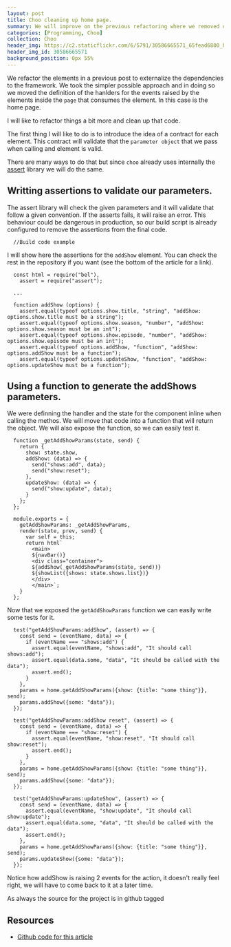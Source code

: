 ```yaml
---
layout: post
title: Choo cleaning up home page.
summary: We will improve on the previous refactoring where we removed dependencies on the framework.
categories: [Programming, Choo]
collection: Choo
header_img: https://c2.staticflickr.com/6/5791/30586665571_65fead6800_h.jpg
header_img_id: 30586665571
background_position: 0px 55%
---
```


We refactor the elements in a previous post to externalize the dependencies to the framework. We took the simpler possible approach and in doing so we moved the definition of the hanlders for the events raised by the elements inside the `page` that consumes the element.
In this case is the home page.

I will like to refactor things a bit more and clean up that code.

The first thing I will like to do is to introduce the idea of a contract for each element. This contract will validate that the `parameter object` that we pass when calling and element is valid.

There are many ways to do that but since `choo` already uses internally the [assert](https://www.npmjs.com/package/assert) library we will do the same.

## Writting assertions to validate our parameters.

The assert library will check the given parameters and it will validate that follow a given convention.
If the asserts fails, it will raise an error.
This behaviour could be dangerous in production, so our build script is already configured to remove the assertions from the final code.

```
  //Build code example
```

I will show here the assertions for the `addShow` element. You can check the rest in the repository if you want (see the bottom of the article for a link).

```
  const html = require("bel"),
    assert = require("assert");

  ...

  function addShow (options) {
    assert.equal(typeof options.show.title, "string", "addShow: options.show.title must be a string");
    assert.equal(typeof options.show.season, "number", "addShow: options.show.season must be an int");
    assert.equal(typeof options.show.episode, "number", "addShow: options.show.episode must be an int");
    assert.equal(typeof options.addShow, "function", "addShow: options.addShow must be a function");
    assert.equal(typeof options.updateShow, "function", "addShow: options.updateShow must be a function");
```

## Using a function to generate the addShows parameters.

We were definning the handler and the state for the component inline when calling the methos.
We will move that code into a function that will return the object.
We will also expose the function, so we can easily test it.

```
  function _getAddShowParams(state, send) {
    return {
      show: state.show,
      addShow: (data) => {
        send("shows:add", data);
        send("show:reset");
      },
      updateShow: (data) => {
        send("show:update", data);
      }
    };
  };

  module.exports = {
    getAddShowParams: _getAddShowParams,
    render(state, prev, send) {
      var self = this;
      return html`
        <main>
        ${navBar()}
        <div class="container">
        ${addShow(_getAddShowParams(state, send))}
        ${showList({shows: state.shows.list})}
        </div>
        </main>`;
    }
  };
```

Now that we exposed the `getAddShowParams` function we can easily write some tests for it.

```
  test("getAddShowParams:addShow", (assert) => {
    const send = (eventName, data) => {
      if (eventName === "shows:add") {
        assert.equal(eventName, "shows:add", "It should call shows:add");
        assert.equal(data.some, "data", "It should be called with the data");
        assert.end();
      }
    },
    params = home.getAddShowParams({show: {title: "some thing"}}, send);
    params.addShow({some: "data"});
  });

  test("getAddShowParams:addShow reset", (assert) => {
    const send = (eventName, data) => {
      if (eventName === "show:reset") {
        assert.equal(eventName, "show:reset", "It should call show:reset");
        assert.end();
      }
    },
    params = home.getAddShowParams({show: {title: "some thing"}}, send);
    params.addShow({some: "data"});
  });

  test("getAddShowParams:updateShow", (assert) => {
    const send = (eventName, data) => {
      assert.equal(eventName, "show:update", "It should call show:update");
      assert.equal(data.some, "data", "It should be called with the data");
      assert.end();
    },
    params = home.getAddShowParams({show: {title: "some thing"}}, send);
    params.updateShow({some: "data"});
  });
```

Notice how addShow is raising 2 events for the action, it doesn't really feel right, we will have to come back to it at a later time.

As always the source for the project is in github tagged

## Resources

* [Github code for this article](https://github.com/hgarcia/tv-series/releases/tag/v0.4)
